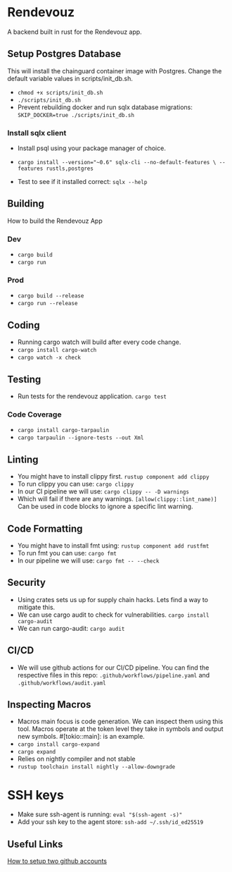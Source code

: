 # Rendevouz
A backend built in rust for the Rendevouz app.
## Setup Postgres Database
This will install the chainguard container image with Postgres. Change the default variable values in scripts/init_db.sh. 
- `chmod +x scripts/init_db.sh`
- `./scripts/init_db.sh`
- Prevent rebuilding docker and run sqlx database migrations: `SKIP_DOCKER=true ./scripts/init_db.sh`

### Install sqlx client
- Install psql using your package manager of choice.
- `cargo install --version="~0.6" sqlx-cli --no-default-features \
--features rustls,postgres`

- Test to see if it installed correct: `sqlx --help`

## Building
How to build the Rendevouz App

### Dev
- `cargo build`
- `cargo run`

### Prod
- `cargo build --release`
- `cargo run --release`

## Coding
- Running cargo watch will build after every code change.
- `cargo install cargo-watch`
- `cargo watch -x check`

## Testing
- Run tests for the rendevouz application.
`cargo test`

### Code Coverage
- `cargo install cargo-tarpaulin`
- `cargo tarpaulin --ignore-tests --out Xml`

## Linting
- You might have to install clippy first.
`rustup component add clippy`
- To run clippy you can use:
`cargo clippy`
- In our CI pipeline we will use:
`cargo clippy -- -D warnings`
- Which will fail if there are any warnings.
`[allow(clippy::lint_name)]` Can be used in code blocks to ignore a specific lint warning.
## Code Formatting
- You might have to install fmt using:
`rustup component add rustfmt`
- To run fmt you can use:
`cargo fmt`
- In our pipeline we will use:
`cargo fmt -- --check`

## Security
- Using crates sets us up for supply chain hacks. Lets find a way to mitigate this.
- We can use cargo audit to check for vulnerabilities. `cargo install cargo-audit`
- We can run cargo-audit: `cargo audit`

## CI/CD
- We will use github actions for our CI/CD pipeline. You can find the respective files in this repo:
`.github/workflows/pipeline.yaml` and `.github/workflows/audit.yaml`

## Inspecting Macros
- Macros main focus is code generation. We can inspect them using this tool. Macros operate at the token level they take in symbols and output new symbols. #[tokio::main]: is an example. 
- `cargo install cargo-expand`
- `cargo expand`
- Relies on nightly compiler and not stable
- `rustup toolchain install nightly --allow-downgrade`

# SSH keys
- Make sure ssh-agent is running: `eval "$(ssh-agent -s)"`
- Add your ssh key to the agent store: `ssh-add ~/.ssh/id_ed25519`

## Useful Links
[How to setup two github accounts](https://gist.github.com/rahularity/86da20fe3858e6b311de068201d279e3)